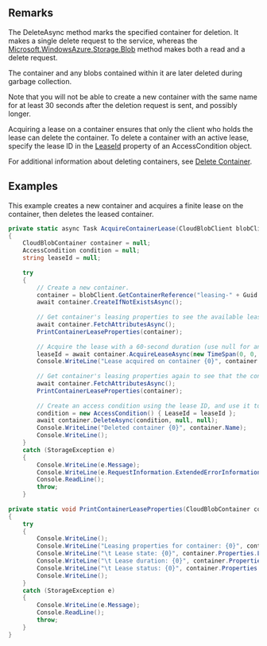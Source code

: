 ## Remarks  
 The DeleteAsync method marks the specified container for deletion. It makes a single delete request to the service, whereas the [Microsoft.WindowsAzure.Storage.Blob](assetId:///N:Microsoft.WindowsAzure.Storage.Blob?qualifyHint=False&autoUpgrade=True) method makes both a read and a delete request.  
  
 The container and any blobs contained within it are later deleted during garbage collection.  
  
 Note that you will not be able to create a new container with the same name for at least 30 seconds after the deletion request is sent, and possibly longer.  
  
 Acquiring a lease on a container ensures that only the client who holds the lease can delete the container. To delete a container with an active lease, specify the lease ID in the [LeaseId](assetId:///P:Microsoft.WindowsAzure.Storage.AccessCondition.LeaseId?qualifyHint=False&autoUpgrade=True) property of an AccessCondition object.  
  
 For additional information about deleting containers, see [Delete Container](../Topic/Delete%20Container.md).  
  
## Examples  
 This example creates a new container and acquires a finite lease on the container, then deletes the leased container.  
  
```c#  
private static async Task AcquireContainerLease(CloudBlobClient blobClient)  
{  
    CloudBlobContainer container = null;  
    AccessCondition condition = null;  
    string leaseId = null;  
  
    try  
    {  
        // Create a new container.  
        container = blobClient.GetContainerReference("leasing-" + Guid.NewGuid());  
        await container.CreateIfNotExistsAsync();  
  
        // Get container's leasing properties to see the available lease.  
        await container.FetchAttributesAsync();  
        PrintContainerLeaseProperties(container);  
  
        // Acquire the lease with a 60-second duration (use null for an infinite lease).  
        leaseId = await container.AcquireLeaseAsync(new TimeSpan(0, 0, 60), leaseId);  
        Console.WriteLine("Lease acquired on container {0}", container.Name);  
  
        // Get container's leasing properties again to see that the container is now leased.  
        await container.FetchAttributesAsync();  
        PrintContainerLeaseProperties(container);  
  
        // Create an access condition using the lease ID, and use it to delete the leased container..  
        condition = new AccessCondition() { LeaseId = leaseId };  
        await container.DeleteAsync(condition, null, null);  
        Console.WriteLine("Deleted container {0}", container.Name);  
        Console.WriteLine();  
    }  
    catch (StorageException e)  
    {  
        Console.WriteLine(e.Message);  
        Console.WriteLine(e.RequestInformation.ExtendedErrorInformation);  
        Console.ReadLine();  
        throw;  
    }  
  
private static void PrintContainerLeaseProperties(CloudBlobContainer container)  
{  
    try  
    {  
        Console.WriteLine();  
        Console.WriteLine("Leasing properties for container: {0}", container.Name);  
        Console.WriteLine("\t Lease state: {0}", container.Properties.LeaseState);  
        Console.WriteLine("\t Lease duration: {0}", container.Properties.LeaseDuration);  
        Console.WriteLine("\t Lease status: {0}", container.Properties.LeaseStatus);  
        Console.WriteLine();  
    }  
    catch (StorageException e)  
    {  
        Console.WriteLine(e.Message);  
        Console.ReadLine();  
        throw;  
    }  
}  
  
```